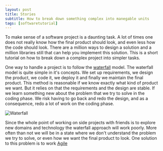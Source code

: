```yaml
---
layout: post
title: Stories
subtitle: How to break down something complex into manegable units
tags: [softwaretutorial]
---
```


To make sense of a software project is a daunting task. A lot of times one does not really know how the final product should look, and even less how the code should look. There are a million ways to design a solution and a million libraries still that can help you implement this solution. This is a short tutorial on how to break down a complex project into simpler tasks.

One way to handle a project is to follow the [waterfall](https://www.tutorialspoint.com/sdlc/sdlc_waterfall_model.htm) model. The waterfall model is quite simple in it's concepts. We set up requirements, we design the product, we code it, we deploy it and finally we maintain the final product. This method is reasonable if we know exactly what kind of product we want. But it relies on that the requirements and the design are stable. If we learn something new about the problem that we try to solve in the coding phase. We risk having to go back and redo the design, and as a consequence, redo a lot of work on the coding phase. 

![Waterfall](https://www.tutorialspoint.com/sdlc/images/sdlc_waterfall_model.jpg)

Since the whole point of working on side projects with friends is to explore new domains and technology the waterfall approach will work poorly. More often than not we will be in a state where we don't understand the problem we try to solve, or even how we want the final product to look. One solution to this problem is to work [Agile](https://en.wikipedia.org/wiki/Agile_software_development)
